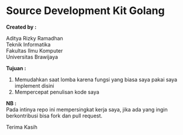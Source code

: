 # Source Development Kit Golang

<strong>Created by :</strong>

Aditya Rizky Ramadhan <br>
Teknik Informatika <br>
Fakultas Ilmu Komputer <br>
Universitas Brawijaya <br>

<strong>Tujuan : </strong> <br>
<ol>
    <li>Memudahkan saat lomba karena fungsi yang biasa saya pakai saya implement disini</li>
    <li>Mempercepat penulisan kode saya</li>
</ol>


<strong>NB : </strong><br>
Pada intinya repo ini mempersingkat kerja saya, jika ada yang ingin berkontribusi bisa fork dan pull request.




Terima Kasih

